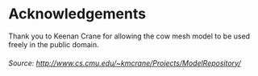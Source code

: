 # Acknowledgements

Thank you to Keenan Crane for allowing the cow mesh model to be used freely in the public domain.

###### Source: http://www.cs.cmu.edu/~kmcrane/Projects/ModelRepository/

